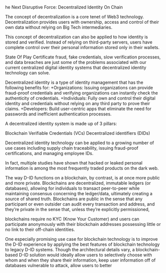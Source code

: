 he Next Disruptive Force:  Decentralized Identity On Chain

The concept of decentralization is a core tenet of Web3 technology. Decentralization provides users with ownership, access and control of their own data without relying
on Big Tech intermediaries.

This concept of decentralization can also be applied to how identity is stored and verified. Instead of relying on third-party servers, users have complete control over
their personal information stored only in their wallets.

 State Of Play
Certificate fraud, fake credentials, slow verification processes, and data breaches are just some of the problems associated with our current centralized digital 
identity systems that decentralized identity technology can solve.

Decentralized identity is a type of identity management that has the following benefits for:
+Organizations: Issuing organizations can provide fraud-proof credentials and verifying organizations can instantly check the authenticity of credentials. 
+Individuals: Fully own and control their digital identity and credentials without relying on any third party to prove their claims.
+Developers: Build user-centric apps that eliminate the need for passwords and inefficient authentication processes.

 A decentralized identity system is made up of 3 pillars:

 Blockchain
 Verifiable Credentials (VCs)
 Decentralized identifiers (DIDs)

Decentralized identity technology can be applied to a growing number of use cases including supply chain traceability, issuing fraud-proof certifications, and managing
employee IDs.

In fact, multiple studies have shown that hacked or leaked personal information is among the most frequently traded products on the dark web.

The way D-ID functions on a blockchain, by contrast, is at once more public and more private. Blockchains are decentralized, immutable ledgers (or databases), allowing 
for individuals to transact peer-to-peer while maintaining consensus concerning the ledger/data, ultimately creating a source of shared truth. Blockchains are public in
the sense that any participant or even outsider can audit every transaction and address, and they’re private in the sense that, unless they’re explicitly permissioned, 

blockchains require no KYC (Know Your Customer) and users can participate anonymously with their blockchain addresses possessing little or no link to their off-chain 
identities.

One especially promising use case for blockchain technology is to improve the D-ID experience by applying the best features of blockchain technology to legacy D-ID
systems. Though the architectural details vary, a blockchain-based D-ID solution would ideally allow users to selectively choose with whom and when they share their
information, keep user information off of databases vulnerable to attack, allow users to better
